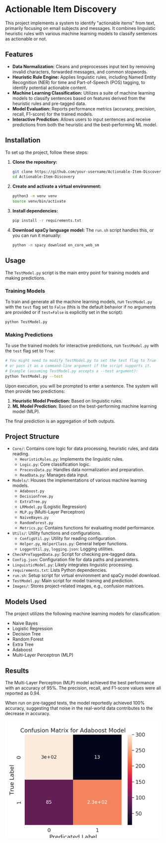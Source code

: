 # Actionable Item Discovery

This project implements a system to identify "actionable items" from text, primarily focusing on email subjects and messages. It combines linguistic heuristic rules with various machine learning models to classify sentences as actionable or not.

## Features

*   **Data Normalization:** Cleans and preprocesses input text by removing invalid characters, forwarded messages, and common stopwords.
*   **Heuristic Rule Engine:** Applies linguistic rules, including Named Entity Recognition (NER) for time and Part-of-Speech (POS) tagging, to identify potential actionable content.
*   **Machine Learning Classification:** Utilizes a suite of machine learning models to classify sentences based on features derived from the heuristic rules and pre-tagged data.
*   **Model Evaluation:** Reports performance metrics (accuracy, precision, recall, F1-score) for the trained models.
*   **Interactive Prediction:** Allows users to input sentences and receive predictions from both the heuristic and the best-performing ML model.

## Installation

To set up the project, follow these steps:

1.  **Clone the repository:**
    ```bash
    git clone https://github.com/your-username/Actionable-Item-Discovery.git
    cd Actionable-Item-Discovery
    ```

2.  **Create and activate a virtual environment:**
    ```bash
    python3 -m venv venv
    source venv/bin/activate
    ```

3.  **Install dependencies:**
    ```bash
    pip install -r requirements.txt
    ```

4.  **Download spaCy language model:**
    The `run.sh` script handles this, or you can run it manually:
    ```bash
    python -m spacy download en_core_web_sm
    ```

## Usage

The `TestModel.py` script is the main entry point for training models and making predictions.

### Training Models

To train and generate all the machine learning models, run `TestModel.py` with the `test` flag set to `False` (this is the default behavior if no arguments are provided or if `test=False` is explicitly set in the script):

```bash
python TestModel.py
```

### Making Predictions

To use the trained models for interactive predictions, run `TestModel.py` with the `test` flag set to `True`:

```bash
# You might need to modify TestModel.py to set the test flag to True
# or pass it as a command-line argument if the script supports it.
# Example (assuming TestModel.py accepts a --test argument):
python TestModel.py --test
```

Upon execution, you will be prompted to enter a sentence. The system will then provide two predictions:

1.  **Heuristic Model Prediction:** Based on linguistic rules.
2.  **ML Model Prediction:** Based on the best-performing machine learning model (MLP).

The final prediction is an aggregation of both outputs.

## Project Structure

*   `Core/`: Contains core logic for data processing, heuristic rules, and data reading.
    *   `HeuristicRules.py`: Implements the linguistic rules.
    *   `Logic.py`: Core classification logic.
    *   `ProcessData.py`: Handles data normalization and preparation.
    *   `ReadData.py`: Manages data input.
*   `Models/`: Houses the implementations of various machine learning models.
    *   `Adaboost.py`
    *   `DecisionTree.py`
    *   `ExtraTree.py`
    *   `LRModel.py` (Logistic Regression)
    *   `MLP.py` (Multi-Layer Perceptron)
    *   `NaiveBayes.py`
    *   `RandomForest.py`
    *   `Metrics.py`: Contains functions for evaluating model performance.
*   `Utils/`: Utility functions and configurations.
    *   `ConfigUtil.py`: Utility for reading configuration.
    *   `Helper.py`, `HelperClass.py`: General helper functions.
    *   `LoggerUtil.py`, `logging.json`: Logging utilities.
*   `CheckPreTaggedData.py`: Script for checking pre-tagged data.
*   `Config.json`: Configuration file for data paths and parameters.
*   `LinguisticModel.py`: Likely integrates linguistic processing.
*   `requirements.txt`: Lists Python dependencies.
*   `run.sh`: Setup script for virtual environment and spaCy model download.
*   `TestModel.py`: Main script for model training and prediction.
*   `Images/`: Stores project-related images, e.g., confusion matrices.

## Models Used

The project utilizes the following machine learning models for classification:

*   Naive Bayes
*   Logistic Regression
*   Decision Tree
*   Random Forest
*   Extra Tree
*   Adaboost
*   Multi-Layer Perceptron (MLP)

## Results

The Multi-Layer Perceptron (MLP) model achieved the best performance with an accuracy of 95%. The precision, recall, and F1-score values were all reported as 0.94.

When run on pre-tagged texts, the model reportedly achieved 100% accuracy, suggesting that noise in the real-world data contributes to the decrease in accuracy.

![Confusion Matrix](Images/confusion_matrix_Adaboost_test.png)
